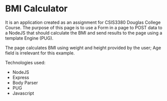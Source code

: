 # BMI Calculator
It is an application created as an assignment for CSIS3380 Douglas College Course. The purpose of this page is to use a Form in a page to POST data to a NodeJS that should calculate the BMI and send results to the page using a template Engine (PUG). 

The page calculates BMI using weight and height provided by the user; Age field is irrelevant for this example.

Technologies used:
* NodeJS
* Express
* Body Parser
* PUG
* Javascript
